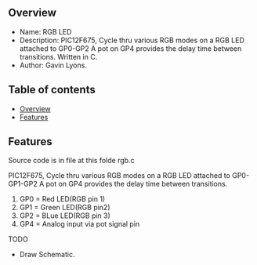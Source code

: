 
Overview
--------------------------------------------
* Name: RGB LED
* Description: PIC12F675,  Cycle thru various RGB modes on a RGB LED attached to GP0-GP2
A pot on GP4 provides the delay time between transitions. Written in C.
* Author: Gavin Lyons.

Table of contents
---------------------------

  * [Overview](#overview)
  * [Features](#features)


Features
----------------------

Source code is in file at this folde rgb.c

PIC12F675,  Cycle thru various RGB modes on a RGB LED attached to GP0-GP1-GP2
A pot on GP4 provides the delay time between transitions.

1. GP0 = Red LED(RGB pin 1)
2. GP1 = Green LED(RGB pin2)
3. GP2 =  BLue LED(RGB pin 3)
4. GP4 = Analog input via pot signal pin

TODO

* Draw Schematic.
